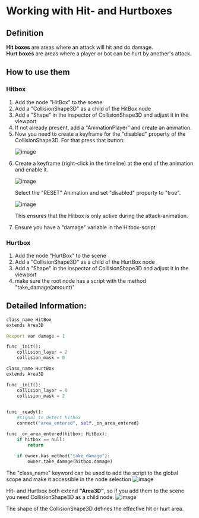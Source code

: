 # Working with Hit- and Hurtboxes

## Definition

**Hit boxes** are areas where an attack will hit and do damage.   
**Hurt boxes** are areas where a player or bot can be hurt by another's attack.

## How to use them

### Hitbox

<ol>
  <li>Add the node "HitBox" to the scene</li>
  <li>Add a "CollisionShape3D" as a child of the HitBox node</li>
  <li>Add a "Shape" in the inspector of CollisionShape3D and adjust it in the viewport</li>
  <li>If not already present, add a "AnimationPlayer" and create an animation.</li>
  <li> Now you need to create a keyframe for the "disabled" property of the CollisionShape3D. For that press that button:  
		
  ![image](https://github.com/user-attachments/assets/55d9f991-20a9-4212-a17b-5b3ece5cf0ba)
  
  </li>
  <li> Create a keyframe (right-click in the timeline) at the end of the animation and enable it.  
    
  ![image](https://github.com/user-attachments/assets/e9fe984e-3537-4694-b9c8-93e4f12ba5bc)
  
  Select the "RESET" Animation and set "disabled" property to "true".    

  ![image](https://github.com/user-attachments/assets/92bc529f-0b2e-45ac-a3d7-23a2d4455389)

  This ensures that the Hitbox is only active during the attack-animation.
  </li>
  <li>Ensure you have a "damage" variable in the Hitbox-script</li>
</ol>

### Hurtbox

<ol>
  <li>Add the node "HurtBox" to the scene</li>
  <li>Add a "CollisionShape3D" as a child of the HurtBox node</li>
  <li>Add a "Shape" in the inspector of CollisionShape3D and adjust it in the viewport</li>
  <li>make sure the root node has a script with the method "take_damage(amount)"</li>
</ol>

## Detailed Information:  

```py linenums="1"
class_name HitBox
extends Area3D

@export var damage = 1

func _init():
	collision_layer = 2
	collision_mask = 0
```

```py linenums="1"
class_name HurtBox
extends Area3D

func _init():
	collision_layer = 0
	collision_mask = 2
	

func _ready():
	#signal to detect hitbox
	connect("area_entered", self._on_area_entered)

func _on_area_entered(hitbox: HitBox):
	if hitbox == null:
		return
	
	if owner.has_method("take_damage"):
		owner.take_damage(hitbox.damage)
```

The "class_name" keyword can be used to add the script to the global scope and make it accessible in the node selection
![image](https://github.com/user-attachments/assets/73fe2897-a13f-4d9c-a41c-4180bd1aaace)

Hit- and Hurtbox both extend **"Area3D"**, so if you add them to the scene you need CollisionShape3D as a child node.
![image](https://github.com/user-attachments/assets/318656fa-b68a-4864-bafa-2849753f7825)

The shape of the CollisionShape3D defines the effective hit or hurt area.
